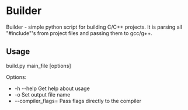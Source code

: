 # Builder
Builder - simple python script for building C/C++ projects.
It is parsing all "#include"'s from project files and passing them to gcc/g++.

## Usage
build.py main_file [options]

Options:
 - -h --help Get help about usage
 - -o <output> Set output file name
 - --compiler_flags=<flags> Pass flags directly to the compiler
